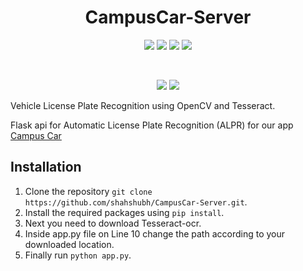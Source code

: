 <div align="center">

# CampusCar-Server

[![](https://img.shields.io/badge/Made_In-Python-blue?style=for-the-badge&logo=python)](https://www.python.org/)
[![](https://img.shields.io/badge/Made_With-Flask-yellow?style=for-the-badge&logo=flask)](https://flask.palletsprojects.com/en/1.1.x/quickstart/)
[![](https://img.shields.io/badge/Made_With-OpenCV-green?style=for-the-badge&logo=opencv)](https://opencv.org/)
[![](https://img.shields.io/badge/IDE-Visual_Studio_Code-red?style=for-the-badge&logo=visual-studio-code)](https://code.visualstudio.com/ "Visual Studio Code")

<br />


[![](https://img.shields.io/github/forks/shahshubh/CampusCar-Server.svg?style=for-the-badge)](https://github.com/shahshubh/CampusCar-Server/network/members)
[![](https://img.shields.io/github/stars/shahshubh/CampusCar-Server.svg?style=for-the-badge)](https://github.com/shahshubh/CampusCar-Server/stargazers)

</div>

Vehicle License Plate Recognition using OpenCV and Tesseract.

Flask api for Automatic License Plate Recognition (ALPR) for our app [Campus Car](https://github.com/shahshubh/CampusCar)

## Installation

1. Clone the repository `git clone https://github.com/shahshubh/CampusCar-Server.git`.
2. Install the required packages using `pip install`.
3. Next you need to download Tesseract-ocr.
4. Inside app.py file on Line 10 change the path according to your downloaded location.
5. Finally run `python app.py`.